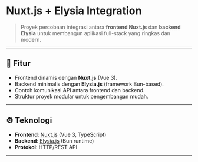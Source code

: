 # Nuxt.js + Elysia Integration

> Proyek percobaan integrasi antara **frontend Nuxt.js** dan **backend Elysia** untuk membangun aplikasi full-stack yang ringkas dan modern.

---

## 🌟 Fitur

-   Frontend dinamis dengan **Nuxt.js** (Vue 3).
-   Backend minimalis dengan **Elysia.js** (framework Bun-based).
-   Contoh komunikasi API antara frontend dan backend.
-   Struktur proyek modular untuk pengembangan mudah.

---

## ⚙️ Teknologi

-   **Frontend**: [Nuxt.js](https://nuxt.com) (Vue 3, TypeScript)
-   **Backend**: [Elysia.js](https://elysiajs.com) (Bun runtime)
-   **Protokol**: HTTP/REST API

---
